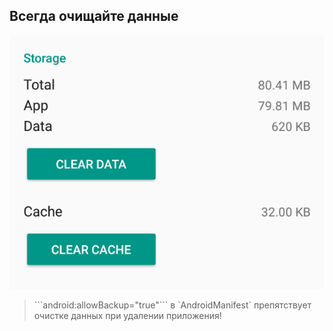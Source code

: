 ## Всегда очищайте данные

<img src="lecture/storage/img/clear_data_screenshot.png">

<br>

<blockquote class="noveo-warn">
```android:allowBackup="true"``` в `AndroidManifest`
препятствует очистке данных при удалении приложения!
</blockquote>

